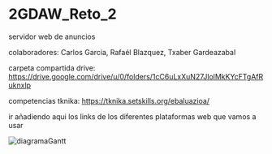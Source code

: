 # 2GDAW_Reto_2
servidor web de anuncios


colaboradores: Carlos Garcia, Rafaél Blazquez, Txaber Gardeazabal

carpeta compartida drive: https://drive.google.com/drive/u/0/folders/1cC6uLxXuN27JlolMkKYcFTgAfRuknxlp

competencias tknika: https://tknika.setskills.org/ebaluazioa/

ir añadiendo aqui los links de los diferentes plataformas web que vamos a usar

![diagramaGantt](https://user-images.githubusercontent.com/73467706/140913481-a5872244-c7b9-4cc9-a02d-1ff5902db03a.png)

